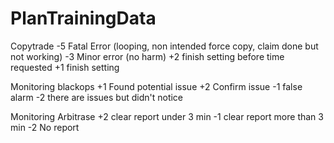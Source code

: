 # PlanTrainingData

Copytrade
-5 Fatal Error (looping, non intended force copy, claim done but not working)
-3 Minor error (no harm)
+2 finish setting before time requested
+1 finish setting

Monitoring blackops
+1 Found potential issue
+2 Confirm issue
-1 false alarm
-2 there are issues but didn't notice

Monitoring Arbitrase
+2 clear report under 3 min
-1 clear report more than 3 min
-2 No report

